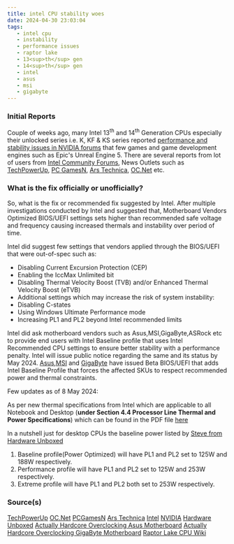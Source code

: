 ```yaml
---
title: intel CPU stability woes
date: 2024-04-30 23:03:04
tags:
   - intel cpu
   - instability
   - performance issues
   - raptor lake
   - 13<sup>th</sup> gen
   - 14<sup>th</sup> gen
   - intel
   - asus
   - msi
   - gigabyte
---
```


### Initial Reports

Couple of weeks ago, many Intel 13<sup>th</sup> and 14<sup>th</sup> Generation CPUs especially their unlocked series i.e. K, KF & KS series reported [performance and stability issues in NVIDIA forums][def] that few games and game development engines such as Epic's Unreal Engine 5.
There are several reports from lot of users from [Intel Community Forums][def2], News Outlets such as [TechPowerUp][def3], [PC GamesN][def4], [Ars Technica][def5], [OC.Net][def6] etc.
<!-- more -->

### What is the fix officially or unofficially?

So, what is the fix or recommended fix suggested by Intel. After multiple investigations conducted by Intel and suggested that, Motherboard Vendors Optimized BIOS/UEFI settings sets higher than recommended safe voltage and frequency causing increased thermals and instability over period of time.

Intel did suggest few settings that vendors applied through the BIOS/UEFI that were out-of-spec such as:

- Disabling Current Excursion Protection (CEP)
- Enabling the IccMax Unlimited bit
- Disabling Thermal Velocity Boost (TVB) and/or Enhanced Thermal Velocity Boost (eTVB)
- Additional settings which may increase the risk of system instability:
- Disabling C-states
- Using Windows Ultimate Performance mode
- Increasing PL1 and PL2 beyond Intel recommended limits

Intel did ask motherboard vendors such as Asus,MSI,GigaByte,ASRock etc to provide end users with Intel Baseline profile that uses Intel Recommended CPU settings to ensure better stability with a performance penalty. Intel will issue public notice regarding the same and its status by May 2024.
[Asus][def7],[MSI][def8] and [GigaByte][def9] have issued Beta BIOS/UEFI that adds Intel Baseline Profile that forces the affected SKUs to respect recommended power and thermal constraints.

Few updates as of 8 May 2024:

As per new thermal specifications from Intel which are applicable to all Notebook and Desktop (**under Section 4.4 Processor Line Thermal and Power Specifications**) which can be found in the PDF file [here][def14]

In a nutshell just for desktop CPUs the baseline power listed by [Steve from Hardware Unboxed](https://youtu.be/bHILyzooR58?si=jJ2ZyH17i6m_KLe4)

1. Baseline profile(Power Optimized) will have PL1 and PL2 set to 125W and 188W respectively.
2. Performance profile will have PL1 and PL2 set to 125W and 253W respectively.
3. Extreme profile will have PL1 and PL2 both set to 253W respectively.

### Source(s)

[TechPowerUp](https://www.techpowerup.com/321959/intel-statement-on-stability-issues-motherboard-makers-to-blame)
[OC.Net][def6]
[PCGamesN][def4]
[Ars Technica][def5]
[Intel][def2]
[NVIDIA][def]
[Hardware Unboxed][def10]
[Actually Hardcore Overclocking Asus Motherboard][def11]
[Actually Hardcore Overclocking GigaByte Motherboard][def12]
[Raptor Lake CPU Wiki][def13]

[def]: https://www.nvidia.com/en-us/geforce/forums/game-ready-drivers/13/542018/performance-issues-and-stability-problems-with-nvi/#!%2Ffollowing
[def2]: https://community.intel.com/t5/Processors/Regarding-Reports-of-13th-14th-Gen-Unlocked-Desktop-Users/td-p/1575863?profile.language=en
[def3]: https://www.techpowerup.com/321461/nvidia-points-intel-raptor-lake-cpu-users-to-get-help-from-intel-amid-system-instability-issues
[def4]: https://www.pcgamesn.com/nvidia/gpu-intel-raptor-lake-issues
[def5]: https://arstechnica.com/gadgets/2024/04/intel-is-investigating-game-crashes-on-top-end-core-i9-desktop-cpus/
[def6]: https://www.overclock.net/threads/official-asus-strix-maximus-z790-owners-thread.1800191/page-853#post-29323821
[def7]: https://rog.asus.com/motherboards/rog-maximus/rog-maximus-z790-formula/helpdesk_bios/
[def8]: https://www.msi.com/blog/improving-gaming-stability-for-intel-core-i9-13900k-and-core-i9-14900k
[def9]: https://www.techpowerup.com/321905/superior-stability-by-gigabyte-beta-bios-with-intel-baseline-on-z790-b760-motherboards
[def10]: https://youtu.be/OdF5erDRO-c?si=P4tQYerS0MZJXHJx
[def11]: https://youtu.be/1LluNJiJ88A?si=RDIGdnwbGLJ1MbRE
[def12]: https://youtu.be/jNwFFJyAqQU?si=dlr4WgDM2IuKj0Bo
[def13]: https://en.wikipedia.org/wiki/Raptor_Lake
[def14]: https://cdrdv2.intel.com/v1/dl/getContent/743844?explicitVersion=true
